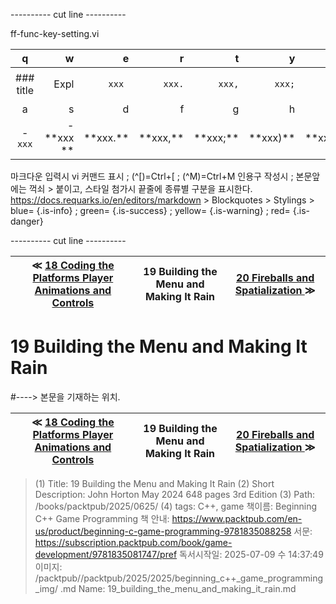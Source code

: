 
---------- cut line ----------

ff-func-key-setting.vi

| q     | w     | e     | r     | t     | y     | u     | i     | o     | p     |
:------:|------:|------:|------:|------:|------:|------:|------:|------:|------:|
|### title | ``` ``` Expl| `xxx `|`xxx.`|`xxx,`|`xxx;`|`xxx)`|`xxx:`|`xxx}`| 없 음 |
| a     | s     | d     | f     | g     | h     | j     | k     | l     |
|- `xxx`|- \*\*xxx \*\*| \*\*xxx.\*\*| \*\*xxx,\*\*| \*\*xxx;\*\*| \*\*xxx)\*\*| \*\*xxx:\*\*| \*\*xxx}\*\*|

마크다운 입력시 vi 커맨드 표시 ; (^[)=Ctrl+[ ; (^M)=Ctrl+M
인용구 작성시 ; 본문앞에는 꺽쇠 > 붙이고, 스타일 첨가시 끝줄에 종류별 구분을 표시한다.
https://docs.requarks.io/en/editors/markdown > Blockquotes > Stylings >
blue= {.is-info} ; green= {.is-success} ; yellow= {.is-warning} ; red= {.is-danger}

---------- cut line ----------

| ≪ [ 18 Coding the Platforms Player Animations and Controls ](/books/packtpub/2025/0625_beginning_c++_game_programming/18) | 19 Building the Menu and Making It Rain | [ 20 Fireballs and Spatialization ](/books/packtpub/2025/0625_beginning_c++_game_programming/20) ≫ |
|:----:|:----:|:----:|

# 19 Building the Menu and Making It Rain
#----> 본문을 기재하는 위치.



| ≪ [ 18 Coding the Platforms Player Animations and Controls ](/books/packtpub/2025/0625_beginning_c++_game_programming/18) | 19 Building the Menu and Making It Rain | [ 20 Fireballs and Spatialization ](/books/packtpub/2025/0625_beginning_c++_game_programming/20) ≫ |
|:----:|:----:|:----:|

> (1) Title: 19 Building the Menu and Making It Rain
> (2) Short Description: John Horton May 2024 648 pages 3rd Edition
> (3) Path: /books/packtpub/2025/0625/
> (4) tags: C++, game
> 책이름: Beginning C++ Game Programming
> 책 안내: https://www.packtpub.com/en-us/product/beginning-c-game-programming-9781835088258
> 서문: https://subscription.packtpub.com/book/game-development/9781835081747/pref
> 독서시작일: 2025-07-09 수 14:37:49
> 이미지: /packtpub//packtpub/2025/2025/beginning_c++_game_programming_img/
> .md Name: 19_building_the_menu_and_making_it_rain.md

